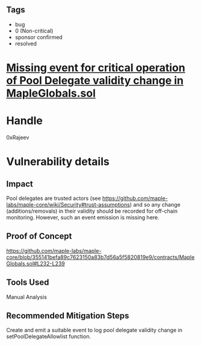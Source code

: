## Tags

- bug
- 0 (Non-critical)
- sponsor confirmed
- resolved

# [Missing event for critical operation of Pool Delegate validity change in MapleGlobals.sol](https://github.com/code-423n4/2021-04-maple-findings/issues/39) 

# Handle

0xRajeev


# Vulnerability details

## Impact

Pool delegates are trusted actors (see https://github.com/maple-labs/maple-core/wiki/Security#trust-assumptions) and so any change (additions/removals) in their validity should be recorded for off-chain monitoring. However, such an event emission is missing here.

## Proof of Concept

https://github.com/maple-labs/maple-core/blob/355141befa89c7623150a83b7d56a5f5820819e9/contracts/MapleGlobals.sol#L232-L239

## Tools Used

Manual Analysis

## Recommended Mitigation Steps

Create and emit a suitable event to log pool delegate validity change in setPoolDelegateAllowlist function.


